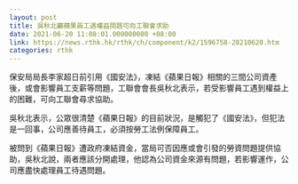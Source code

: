 ```yaml
---
layout: post
title: 吳秋北籲蘋果員工遇權益問題可向工聯會求助
date: 2021-06-20 11:08:01.000000000 +08:00
link: https://news.rthk.hk/rthk/ch/component/k2/1596758-20210620.htm
categories: rthk
---
```


保安局局長李家超日前引用《國安法》，凍結《蘋果日報》相關的三間公司資產後，或會影響員工支薪等問題，工聯會會長吳秋北表示，若受影響員工遇到權益上的困難，可向工聯會尋求協助。 

吳秋北表示，公眾很清楚《蘋果日報》的目前狀況，是觸犯了《國安法》，但犯法是一回事，公司應善待員工，必須按勞工法例保障員工。 

被問到《蘋果日報》遭政府凍結資金，當局可否因應或會引發的勞資問題提供協助，吳秋北說，兩者應該分開處理，他認為公司資金來源有問題，若影響運作，公司應盡快處理員工待遇問題。
